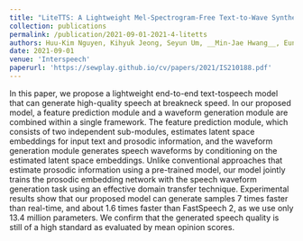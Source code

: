 ```yaml
---
title: "LiteTTS: A Lightweight Mel-Spectrogram-Free Text-to-Wave Synthesizer Based on Generative Adversarial Networks"
collection: publications
permalink: /publication/2021-09-01-2021-4-litetts
authors: Huu-Kim Nguyen, Kihyuk Jeong, Seyun Um, __Min-Jae Hwang__, Eunwoo Song, Hong-Goo Kang
date: 2021-09-01
venue: 'Interspeech'
paperurl: 'https://sewplay.github.io/cv/papers/2021/IS210188.pdf'
---
```

In this paper, we propose a lightweight end-to-end text-tospeech model that can generate high-quality speech at breakneck speed. In our proposed model, a feature prediction module and a waveform generation module are combined within a single framework. The feature prediction module, which consists of two independent sub-modules, estimates latent space embeddings for input text and prosodic information, and the waveform generation module generates speech waveforms by conditioning on the estimated latent space embeddings. Unlike conventional approaches that estimate prosodic information using a pre-trained model, our model jointly trains the prosodic embedding network with the speech waveform generation task using an effective domain transfer technique. Experimental results show that our proposed model can generate samples 7 times faster than real-time, and about 1.6 times faster than FastSpeech 2, as we use only 13.4 million parameters. We confirm that the generated speech quality is still of a high standard as evaluated by mean opinion scores.
